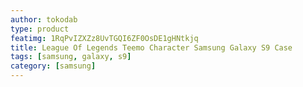 ```yaml
---
author: tokodab
type: product
featimg: 1RqPvIZXZz8UvTGQI6ZF0OsDE1gHNtkjq
title: League Of Legends Teemo Character Samsung Galaxy S9 Case
tags: [samsung, galaxy, s9]
category: [samsung]
---
```

